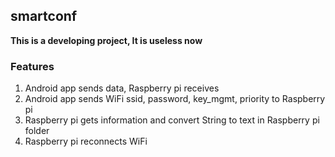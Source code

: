 ## smartconf
**This is a developing project, It is useless now**
### Features

1. Android app sends data, Raspberry pi receives
2. Android app sends WiFi ssid, password, key_mgmt, priority to Raspberry pi
3. Raspberry pi gets information and convert String to text in Raspberry pi folder
4. Raspberry pi reconnects WiFi  

 